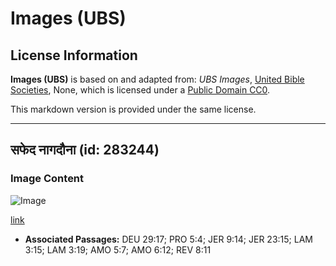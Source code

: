 # Images (UBS)

## License Information

**Images (UBS)** is based on and adapted from: _UBS Images_, [United Bible Societies](https://unitedbiblesocieties.org/), None, which is licensed under a [Public Domain CC0](https://creativecommons.org/public-domain/cc0/).

This markdown version is provided under the same license.



--------------------------------

## सफेद नागदौना (id: 283244)

### Image Content

![Image](https://cdn.aquifer.bible/aquifer-content/resources/Media/WEB-0925_white_wormwood.jpg)

[link](https://cdn.aquifer.bible/aquifer-content/resources/Media/WEB-0925_white_wormwood.jpg)

* **Associated Passages:** DEU 29:17; PRO 5:4; JER 9:14; JER 23:15; LAM 3:15; LAM 3:19; AMO 5:7; AMO 6:12; REV 8:11

